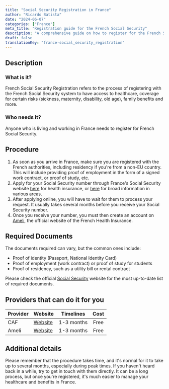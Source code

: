 ```yaml
---
title: "Social Security Registration in France"
author: "Ricardo Batista"
date: "2024-06-07"
categories: ["France"]
meta_title: "Registration guide for the French Social Security"
description: "A comprehensive guide on how to register for the French Social Security system"
draft: false
translationKey: "france-social_security_registration"
---
```


## Description
### What is it?
French Social Security Registration refers to the process of registering with the French Social Security system to have access to healthcare, coverage for certain risks (sickness, maternity, disability, old age), family benefits and more. 

### Who needs it?
Anyone who is living and working in France needs to register for French Social Security.

## Procedure
1. As soon as you arrive in France, make sure you are registered with the French authorities, including residency if you're from a non-EU country. This will include providing proof of employment in the form of a signed work contract, or proof of study, etc.
2. Apply for your Social Security number through France's Social Security website [here](https://www.ameli.fr/) for health insurance, or [here](https://www.cleiss.fr/) for broad information in various areas.
3. After applying online, you will have to wait for them to process your request. It usually takes several months before you receive your Social Security number.
4. Once you receive your number, you must then create an account on [Ameli](https://assure.ameli.fr/PortailAS/appmanager/PortailAS/assure?_somtc=true), the official website of the French Health Insurance. 

## Required Documents
The documents required can vary, but the common ones include:
 - Proof of identity (Passport, National Identity Card)
 - Proof of employment (work contract) or proof of study for students
 - Proof of residency, such as a utility bill or rental contract

Please check the official [Social Security](https://www.ameli.fr/) website for the most up-to-date list of required documents.

## Providers that can do it for you

| Provider      |     Website     |     Timelines    |        Cost       |
| ------------  | --------------- |  :-------------: |  :-------------:  |
| CAF           |  [Website](https://www.caf.fr/)       |      1-3 months      |        Free       |
| Ameli     |  [Website](https://www.ameli.fr/)     |      1-3 months      |        Free       |

## Additional details
Please remember that the procedure takes time, and it's normal for it to take up to several months, especially during peak times. If you haven't heard back in a while, try to get in touch with them directly. It can be a long process, but once you're registered, it's much easier to manage your healthcare and benefits in France.